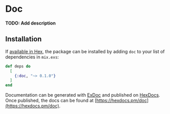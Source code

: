 # Doc

**TODO: Add description**

## Installation

If [available in Hex](https://hex.pm/docs/publish), the package can be installed
by adding `doc` to your list of dependencies in `mix.exs`:

```elixir
def deps do
  [
    {:doc, "~> 0.1.0"}
  ]
end
```

Documentation can be generated with [ExDoc](https://github.com/elixir-lang/ex_doc)
and published on [HexDocs](https://hexdocs.pm). Once published, the docs can
be found at [https://hexdocs.pm/doc](https://hexdocs.pm/doc).

